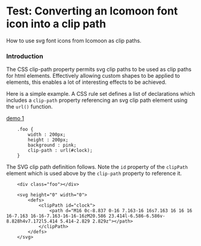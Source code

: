 # Test: Converting an Icomoon font icon into a clip path

How to use svg font icons from Icomoon as clip paths.

### Introduction
The CSS clip-path property permits svg clip paths to be used as clip paths for html elements.
Effectively allowing custom shapes to be applied to elements, this enables a lot of interesting effects to be achieved.

Here is a simple example. A CSS rule set defines a list of declarations which includes a `clip-path` property referencing an svg clip path element using the `url()` function.

[demo 1](https://richardinho.github.io/malebranche-tests/test2/)
```
    .foo {
        width : 200px;
        height : 200px;
        background : pink;
        clip-path : url(#clock);
    }
```

The SVG clip path definition follows. Note the `id` property of the `clipPath` element which is used above by the `clip-path` property to reference it.


```
    <div class="foo"></div>

    <svg height="0" width="0">
        <defs>
            <clipPath id="clock">
                <path d="M16 0c-8.837 0-16 7.163-16 16s7.163 16 16 16 16-7.163 16-16-7.163-16-16-16zM20.586 23.414l-6.586-6.586v-8.828h4v7.172l5.414 5.414-2.829 2.829z"></path>
            </clipPath>
        </defs>
    </svg>
```


